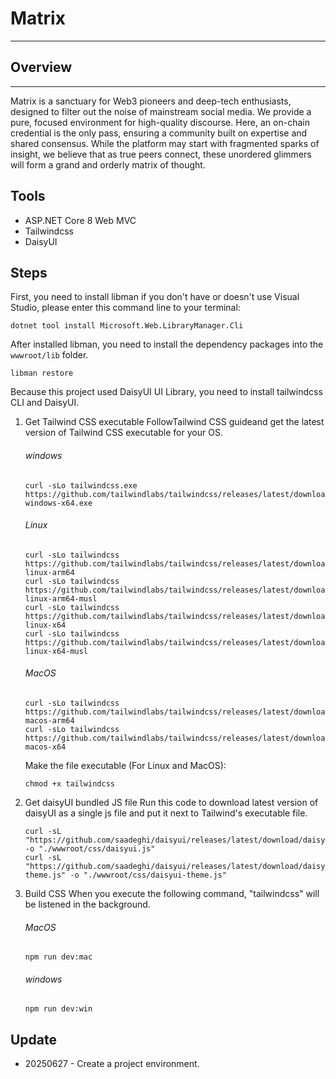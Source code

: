 # Matrix
---

## Overview
---
Matrix is a sanctuary for Web3 pioneers and deep-tech enthusiasts, designed to filter out the noise of mainstream social media. We provide a pure, focused environment for high-quality discourse. Here, an on-chain credential is the only pass, ensuring a community built on expertise and shared consensus. While the platform may start with fragmented sparks of insight, we believe that as true peers connect, these unordered glimmers will form a grand and orderly matrix of thought.

## Tools
- ASP\.NET Core 8 Web MVC
- Tailwindcss
- DaisyUI

## Steps
First, you need to install libman if you don't have or doesn't use Visual Studio, please enter this command line to your terminal:
```
dotnet tool install Microsoft.Web.LibraryManager.Cli
```
After installed libman, you need to install the dependency packages into the `wwwroot/lib` folder.
```
libman restore
```
Because this project used DaisyUI UI Library, you need to install tailwindcss CLI and DaisyUI.<br>

  1. Get Tailwind CSS executable
  FollowTailwind CSS guideand get the latest version of Tailwind CSS executable for your OS.

      ###### windows
      ```
      curl -sLo tailwindcss.exe https://github.com/tailwindlabs/tailwindcss/releases/latest/download/tailwindcss-windows-x64.exe
      ```
      ###### Linux
      ```
      curl -sLo tailwindcss https://github.com/tailwindlabs/tailwindcss/releases/latest/download/tailwindcss-linux-arm64
      curl -sLo tailwindcss https://github.com/tailwindlabs/tailwindcss/releases/latest/download/tailwindcss-linux-arm64-musl
      curl -sLo tailwindcss https://github.com/tailwindlabs/tailwindcss/releases/latest/download/tailwindcss-linux-x64
      curl -sLo tailwindcss https://github.com/tailwindlabs/tailwindcss/releases/latest/download/tailwindcss-linux-x64-musl
      ```
      ###### MacOS
      ```
      curl -sLo tailwindcss https://github.com/tailwindlabs/tailwindcss/releases/latest/download/tailwindcss-macos-arm64
      curl -sLo tailwindcss https://github.com/tailwindlabs/tailwindcss/releases/latest/download/tailwindcss-macos-x64
      ```
      Make the file executable (For Linux and MacOS):
      ```
      chmod +x tailwindcss
      ```

  2. Get daisyUI bundled JS file
  Run this code to download latest version of daisyUI as a single js file and put it next to Tailwind's executable file.
      ```
      curl -sL "https://github.com/saadeghi/daisyui/releases/latest/download/daisyui.js" -o "./wwwroot/css/daisyui.js"
      curl -sL "https://github.com/saadeghi/daisyui/releases/latest/download/daisyui-theme.js" -o "./wwwroot/css/daisyui-theme.js"
      ```

  3. Build CSS
      When you execute the following command, "tailwindcss" will be listened in the background.
      ###### MacOS
      ```
      npm run dev:mac
      ```
      ###### windows
      ```
      npm run dev:win
      ```

## Update
- 20250627 - Create a project environment.
